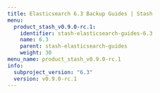 ```yaml
---
title: Elasticsearch 6.3 Backup Guides | Stash
menu:
  product_stash_v0.9.0-rc.1:
    identifier: stash-elasticsearch-guides-6.3
    name: 6.3
    parent: stash-elasticsearch-guides
    weight: 30
menu_name: product_stash_v0.9.0-rc.1
info:
  subproject_version: "6.3"
  version: v0.9.0-rc.1
---
```


